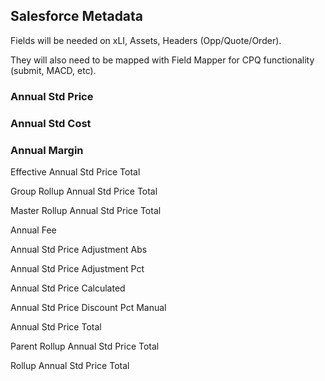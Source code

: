 

## Salesforce Metadata

Fields will be needed on xLI, Assets, Headers (Opp/Quote/Order).

They will also need to be mapped with Field Mapper for CPQ functionality (submit, MACD, etc).



### Annual Std Price


### Annual Std Cost


### Annual Margin




Effective Annual Std Price Total

Group Rollup Annual Std Price Total


Master Rollup Annual Std Price Total


Annual Fee





Annual Std Price Adjustment Abs


Annual Std Price Adjustment Pct


Annual Std Price Calculated


Annual Std Price Discount Pct Manual


Annual Std Price Total


Parent Rollup Annual Std Price Total


Rollup Annual Std Price Total